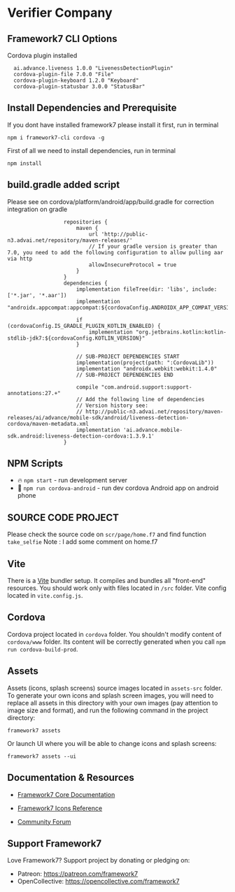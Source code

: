 # Verifier Company

## Framework7 CLI Options


Cordova plugin installed

```
  ai.advance.liveness 1.0.0 "LivenessDetectionPlugin"
  cordova-plugin-file 7.0.0 "File"
  cordova-plugin-keyboard 1.2.0 "Keyboard"
  cordova-plugin-statusbar 3.0.0 "StatusBar"
```

## Install Dependencies and Prerequisite

If you dont have installed framework7 please install it first, run in terminal
```
npm i framework7-cli cordova -g
```

First of all we need to install dependencies, run in terminal
```
npm install
```


## build.gradle added script
Please see on cordova/platform/android/app/build.gradle for correction integration on gradle
```
                  repositories {
                      maven {
                          url 'http://public-n3.advai.net/repository/maven-releases/'
                          // If your gradle version is greater than 7.0, you need to add the following configuration to allow pulling aar via http
                          allowInsecureProtocol = true
                      }
                  }
                  dependencies {
                      implementation fileTree(dir: 'libs', include: ['*.jar', '*.aar']) 
                      implementation "androidx.appcompat:appcompat:${cordovaConfig.ANDROIDX_APP_COMPAT_VERSION}"

                      if (cordovaConfig.IS_GRADLE_PLUGIN_KOTLIN_ENABLED) {
                          implementation "org.jetbrains.kotlin:kotlin-stdlib-jdk7:${cordovaConfig.KOTLIN_VERSION}"
                      }

                      // SUB-PROJECT DEPENDENCIES START
                      implementation(project(path: ":CordovaLib"))
                      implementation "androidx.webkit:webkit:1.4.0"
                      // SUB-PROJECT DEPENDENCIES END

                      compile "com.android.support:support-annotations:27.+"
                      // Add the following line of dependencies
                      // Version history see:
                      // http://public-n3.advai.net/repository/maven-releases/ai/advance/mobile-sdk/android/liveness-detection-cordova/maven-metadata.xml
                      implementation 'ai.advance.mobile-sdk.android:liveness-detection-cordova:1.3.9.1'
                  }
```

## NPM Scripts

* 🔥 `npm start` - run development server
* 📱 `npm run cordova-android` - run dev cordova Android app on android phone


## SOURCE CODE PROJECT

Please check the source code on `scr/page/home.f7` and find function `take_selfie`
Note : I add some comment on home.f7

 

## Vite

There is a [Vite](https://vitejs.dev) bundler setup. It compiles and bundles all "front-end" resources. You should work only with files located in `/src` folder. Vite config located in `vite.config.js`.
## Cordova

Cordova project located in `cordova` folder. You shouldn't modify content of `cordova/www` folder. Its content will be correctly generated when you call `npm run cordova-build-prod`.





## Assets

Assets (icons, splash screens) source images located in `assets-src` folder. To generate your own icons and splash screen images, you will need to replace all assets in this directory with your own images (pay attention to image size and format), and run the following command in the project directory:

```
framework7 assets
```

Or launch UI where you will be able to change icons and splash screens:

```
framework7 assets --ui
```



## Documentation & Resources

* [Framework7 Core Documentation](https://framework7.io/docs/)



* [Framework7 Icons Reference](https://framework7.io/icons/)
* [Community Forum](https://forum.framework7.io)

## Support Framework7

Love Framework7? Support project by donating or pledging on:
- Patreon: https://patreon.com/framework7
- OpenCollective: https://opencollective.com/framework7